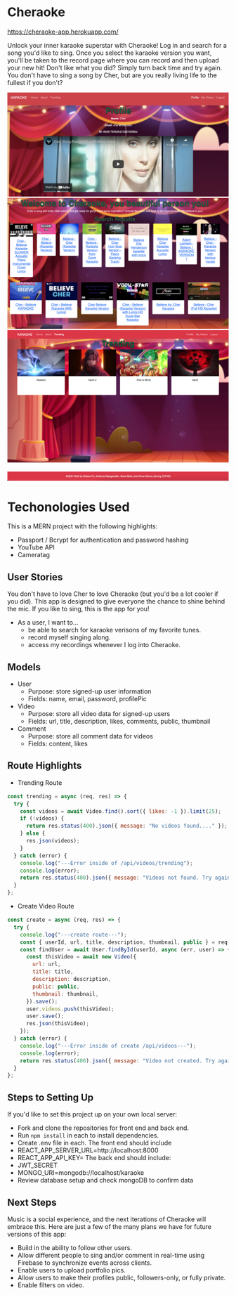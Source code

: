 # Cheraoke

https://cheraoke-app.herokuapp.com/

Unlock your inner karaoke superstar with Cheraoke! Log in and search for a song you'd like to sing. Once you select the karaoke version you want, you'll be taken to the record page where you can record and then upload your new hit! Don't like what you did? Simply turn back time and try again. You don't have to sing a song by Cher, but are you really living life to the fullest if you don't?

![](public/example1.png)
![](public/example2.png)
![](public/trending.png)

# Techonologies Used

This is a MERN project with the following highlights:

- Passport / Bcrypt for authentication and password hashing
- YouTube API
- Cameratag

## User Stories

You don't have to love Cher to love Cheraoke (but you'd be a lot cooler if you did). This app is designed to give everyone the chance to shine behind the mic. If you like to sing, this is the app for you!

- As a user, I want to...
  - be able to search for karaoke verisons of my favorite tunes.
  - record myself singing along.
  - access my recordings whenever I log into Cheraoke.

## Models

- User
  - Purpose: store signed-up user information
  - Fields: name, email, password, profilePic
- Video
  - Purpose: store all video data for signed-up users
  - Fields: url, title, description, likes, comments, public, thumbnail
- Comment
  - Purpose: store all comment data for videos
  - Fields: content, likes

## Route Highlights

- Trending Route

```javascript
const trending = async (req, res) => {
  try {
    const videos = await Video.find().sort({ likes: -1 }).limit(25);
    if (!videos) {
      return res.status(400).json({ message: "No videos found...." });
    } else {
      res.json(videos);
    }
  } catch (error) {
    console.log("---Error inside of /api/videos/trending");
    console.log(error);
    return res.status(400).json({ message: "Videos not found. Try again..." });
  }
};
```

- Create Video Route

```javascript
const create = async (req, res) => {
  try {
    console.log("---create route---");
    const { userId, url, title, description, thumbnail, public } = req.body;
    const findUser = await User.findById(userId, async (err, user) => {
      const thisVideo = await new Video({
        url: url,
        title: title,
        description: description,
        public: public,
        thumbnail: thumbnail,
      }).save();
      user.videos.push(thisVideo);
      user.save();
      res.json(thisVideo);
    });
  } catch (error) {
    console.log("---Error inside of create /api/videos---");
    console.log(error);
    return res.status(400).json({ message: "Video not created. Try again..." });
  }
};
```

## Steps to Setting Up

If you'd like to set this project up on your own local server:

- Fork and clone the repositories for front end and back end.
- Run `npm install` in each to install dependencies.
- Create .env file in each. The front end should include
- REACT_APP_SERVER_URL=http://localhost:8000
- REACT_APP_API_KEY=<your YouTube API key>
  The back end should include:
- JWT_SECRET <you provide>
- MONGO_URI=mongodb://localhost/karaoke
- Review database setup and check mongoDB to confirm data

## Next Steps

Music is a social experience, and the next iterations of Cheraoke will embrace this. Here are just a few of the many plans we have for future versions of this app:

- Build in the ability to follow other users.
- Allow different people to sing and/or comment in real-time using Firebase to synchronize events across clients.
- Enable users to upload portfolio pics.
- Allow users to make their profiles public, followers-only, or fully private.
- Enable filters on video.
